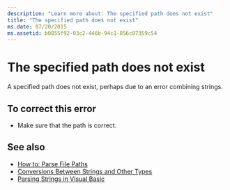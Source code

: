 ```yaml
---
description: "Learn more about: The specified path does not exist"
title: "The specified path does not exist"
ms.date: 07/20/2015
ms.assetid: b0855f92-03c2-446b-94c1-856c87359c54
---
```

# The specified path does not exist

A specified path does not exist, perhaps due to an error combining strings.  
  
## To correct this error  
  
- Make sure that the path is correct.  
  
## See also

- [How to: Parse File Paths](../developing-apps/programming/drives-directories-files/how-to-parse-file-paths.md)
- [Conversions Between Strings and Other Types](../programming-guide/language-features/data-types/conversions-between-strings-and-other-types.md)
- [Parsing Strings in Visual Basic](/previous-versions/visualstudio/visual-studio-2010/ms235224(v=vs.100))
